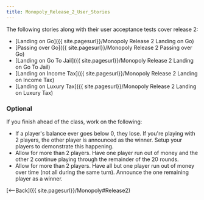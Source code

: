 ```yaml
---
title: Monopoly_Release_2_User_Stories
---
```

The following stories along with their user acceptance tests cover release 2:
* [Landing on Go]({{ site.pagesurl}}/Monopoly Release 2 Landing on Go)
* [Passing over Go]({{ site.pagesurl}}/Monopoly Release 2 Passing over Go)
* [Landing on Go To Jail]({{ site.pagesurl}}/Monopoly Release 2 Landing on Go To Jail)
* [Landing on Income Tax]({{ site.pagesurl}}/Monopoly Release 2 Landing on Income Tax)
* [Landing on Luxury Tax]({{ site.pagesurl}}/Monopoly Release 2 Landing on Luxury Tax)

### Optional
If you finish ahead of the class, work on the following:
* If a player's balance ever goes below 0, they lose. If you're playing with 2 players, the other player is announced as the winner. Setup your players to demonstrate this happening.
* Allow for more than 2 players. Have one player run out of money and the other 2 continue playing through the remainder of the 20 rounds.
* Allow for more than 2 players. Have all but one player run out of money over time (not all during the same turn). Announce the one remaining player as a winner.

[<--Back]({{ site.pagesurl}}/Monopoly#Release2)